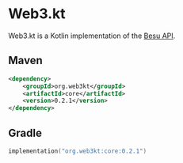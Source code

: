 # Web3.kt

Web3.kt is a Kotlin implementation of the [Besu API](https://besu.hyperledger.org/development/public-networks/reference/api).

## Maven

```xml
<dependency>
    <groupId>org.web3kt</groupId>
    <artifactId>core</artifactId>
    <version>0.2.1</version>
</dependency>
```

## Gradle

```kotlin
implementation("org.web3kt:core:0.2.1")
```
